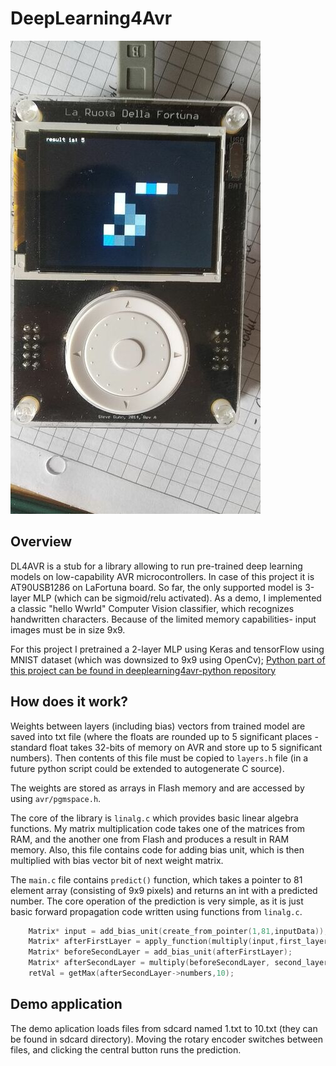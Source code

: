 # DeepLearning4Avr

![alt text](https://github.com/wkr1u18/deeplearning4avr/raw/master/demo.jpg "Demo of the DeepLearning4Avr")

## Overview

DL4AVR is a stub for a library allowing to run pre-trained deep learning models on low-capability AVR microcontrollers. In case of this project it is AT90USB1286 on LaFortuna board. So far, the only supported model is 3-layer MLP (which can be sigmoid/relu activated). As a demo, I implemented a classic "hello Wwrld" Computer Vision classifier, which recognizes handwritten characters. Because of the limited memory capabilities- input images must be in size 9x9.

For this project I pretrained a 2-layer MLP using Keras and tensorFlow using MNIST dataset (which was downsized to 9x9 using OpenCv); [Python part of this project can be found in deeplearning4avr-python repository](https://github.com/wkr1u18/deeplearning4avr-python) 

## How does it work?

Weights between layers (including bias) vectors from trained model are saved into txt file (where the floats are rounded up to 5 significant places - standard float takes 32-bits of memory on AVR and store up to 5 significant numbers). Then contents of this file must be copied to `layers.h` file (in a future python script could be extended to autogenerate C source).

The weights are stored as arrays in Flash memory and are accessed by using `avr/pgmspace.h`.

The core of the library is `linalg.c` which provides basic linear algebra functions. My matrix multiplication code takes one of the matrices from RAM, and the another one from Flash and produces a result in RAM memory. Also, this file contains code for adding bias unit, which is then multiplied with bias vector bit of next weight matrix.

The `main.c` file contains `predict()` function, which takes a pointer to 81 element array (consisting of 9x9 pixels) and returns an int with a predicted number. The core operation of the prediction is very simple, as it is just basic forward propagation code written using functions from `linalg.c`.

```c 
    Matrix* input = add_bias_unit(create_from_pointer(1,81,inputData));
    Matrix* afterFirstLayer = apply_function(multiply(input,first_layer_weights),relu);
    Matrix* beforeSecondLayer = add_bias_unit(afterFirstLayer);
    Matrix* afterSecondLayer = multiply(beforeSecondLayer, second_layer_weights);
    retVal = getMax(afterSecondLayer->numbers,10);
```

## Demo application
The demo aplication loads files from sdcard named 1.txt to 10.txt (they can be found in sdcard directory). Moving the rotary encoder switches between files, and clicking the central button runs the prediction.



